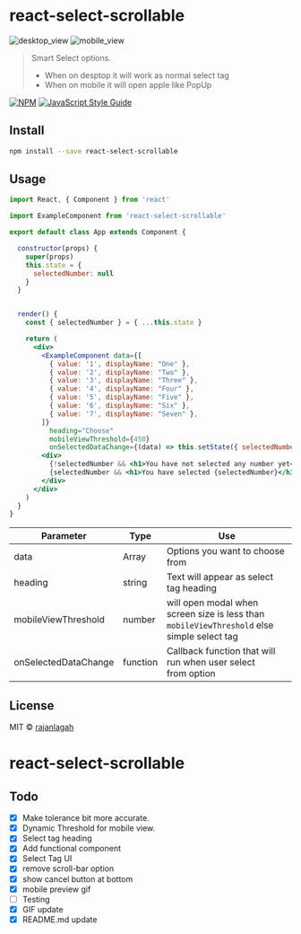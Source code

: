 # react-select-scrollable

![desktop_view](https://user-images.githubusercontent.com/20952569/108110869-eb11b900-70b9-11eb-8963-aee911604512.gif)
![mobile_view](https://user-images.githubusercontent.com/20952569/108110716-ac7bfe80-70b9-11eb-925d-ee141abf7b11.gif)

> Smart Select options. 
> - When on desptop it will work as normal select tag
> - When on mobile it will open apple like PopUp
 

[![NPM](https://img.shields.io/npm/v/react-select-scrollable.svg)](https://www.npmjs.com/package/react-select-scrollable) [![JavaScript Style Guide](https://img.shields.io/badge/code_style-standard-brightgreen.svg)](https://standardjs.com)

## Install

```bash
npm install --save react-select-scrollable
```

## Usage

```jsx
import React, { Component } from 'react'

import ExampleComponent from 'react-select-scrollable'

export default class App extends Component {

  constructor(props) {
    super(props)
    this.state = {
      selectedNumber: null
    }
  }


  render() {
    const { selectedNumber } = { ...this.state }

    return (
      <div>
        <ExampleComponent data={[
          { value: '1', displayName: "One" },
          { value: '2', displayName: "Two" },
          { value: '3', displayName: "Three" },
          { value: '4', displayName: "Four" },
          { value: '5', displayName: "Five" },
          { value: '6', displayName: "Six" },
          { value: '7', displayName: "Seven" },
        ]}
          heading="Choose"
          mobileViewThreshold={450}
          onSelectedDataChange={(data) => this.setState({ selectedNumber: data })} />
        <div>
          {!selectedNumber && <h1>You have not selected any number yet</h1>}
          {selectedNumber && <h1>You have selected {selectedNumber}</h1>}
        </div>
      </div>
    )
  }
}


```

| Parameter            	| Type     	| Use                                                                                              	|
|----------------------	|----------	|--------------------------------------------------------------------------------------------------	|
| data                 	| Array    	| Options you want to choose from                                                                  	|
| heading              	| string   	| Text will appear as select tag heading                                                           	|
| mobileViewThreshold  	| number   	| will open modal when screen size is less than <br>`mobileViewThreshold` else simple select tag   	|
| onSelectedDataChange 	| function 	| Callback function that will run when user select <br>from option                                 	|

## License

MIT © [rajanlagah](https://github.com/rajanlagah)
# react-select-scrollable


## Todo 
- [x] Make tolerance bit more accurate.
- [x] Dynamic Threshold for mobile view.
- [x] Select tag heading 
- [x] Add functional component 
- [x] Select Tag UI 
- [x] remove scroll-bar option 
- [x] show cancel button at bottom 
- [x] mobile preview gif
- [ ] Testing 
- [x] GIF update
- [x] README.md update
